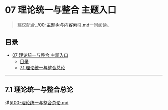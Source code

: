 # 07 理论统一与整合 主题入口

> 建议配合[../00-主题树与内容索引.md](../00-主题树与内容索引.md)一同阅读。

## 目录

- [07 理论统一与整合 主题入口](#07-理论统一与整合-主题入口)
  - [目录](#目录)
  - [7.1 理论统一与整合总论](#71-理论统一与整合总论)

---

## 7.1 理论统一与整合总论

详见[00-理论统一与整合总论.md](./00-理论统一与整合总论.md)
